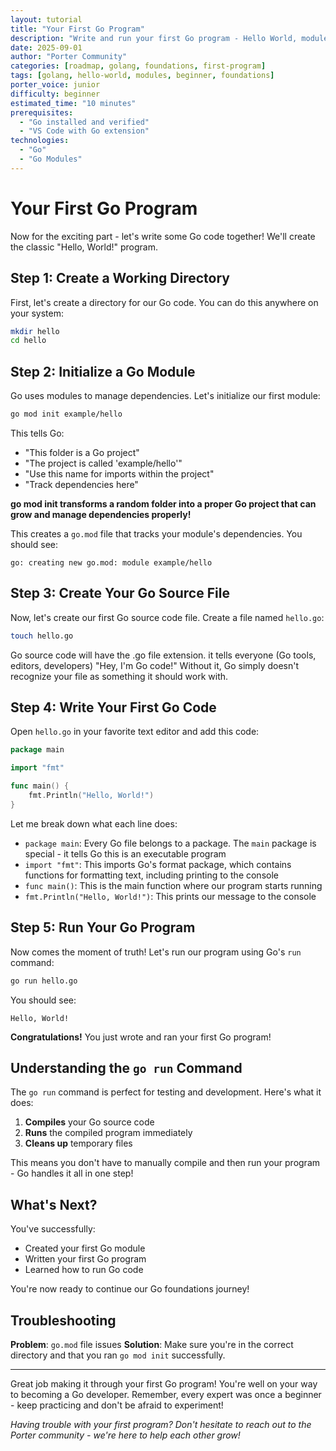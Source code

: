 ```yaml
---
layout: tutorial
title: "Your First Go Program"
description: "Write and run your first Go program - Hello World, modules, and understanding Go program structure."
date: 2025-09-01
author: "Porter Community"
categories: [roadmap, golang, foundations, first-program]
tags: [golang, hello-world, modules, beginner, foundations]
porter_voice: junior
difficulty: beginner
estimated_time: "10 minutes"
prerequisites: 
  - "Go installed and verified"
  - "VS Code with Go extension"
technologies: 
  - "Go"
  - "Go Modules"
---
```


# Your First Go Program

Now for the exciting part - let's write some Go code together! We'll create the classic "Hello, World!" program.

## Step 1: Create a Working Directory

First, let's create a directory for our Go code. You can do this anywhere on your system:

```bash
mkdir hello
cd hello
```

## Step 2: Initialize a Go Module

Go uses modules to manage dependencies. Let's initialize our first module:

```bash
go mod init example/hello
```
This tells Go:
  - "This folder is a Go project"
  - "The project is called 'example/hello'"
  - "Use this name for imports within the project"
  - "Track dependencies here"

**go mod init transforms a random folder into a proper Go project that can grow and manage dependencies properly!**

This creates a `go.mod` file that tracks your module's dependencies. You should see:
```
go: creating new go.mod: module example/hello
```

## Step 3: Create Your Go Source File

Now, let's create our first Go source code file. Create a file named `hello.go`:

```bash
touch hello.go
```

Go source code will have the .go file extension. it tells everyone (Go tools, editors, developers) "Hey, I'm Go code!" Without it, Go simply doesn't recognize your file as something it should work with.

## Step 4: Write Your First Go Code

Open `hello.go` in your favorite text editor and add this code:

```go
package main

import "fmt"

func main() {
    fmt.Println("Hello, World!")
}
```

Let me break down what each line does:

- `package main`: Every Go file belongs to a package. The `main` package is special - it tells Go this is an executable program
- `import "fmt"`: This imports Go's format package, which contains functions for formatting text, including printing to the console
- `func main()`: This is the main function where our program starts running
- `fmt.Println("Hello, World!")`: This prints our message to the console

## Step 5: Run Your Go Program

Now comes the moment of truth! Let's run our program using Go's `run` command:

```bash
go run hello.go
```

You should see:
```
Hello, World!
```

**Congratulations!** You just wrote and ran your first Go program!

## Understanding the `go run` Command

The `go run` command is perfect for testing and development. Here's what it does:

1. **Compiles** your Go source code
2. **Runs** the compiled program immediately
3. **Cleans up** temporary files

This means you don't have to manually compile and then run your program - Go handles it all in one step!

## What's Next?

You've successfully:
- Created your first Go module
- Written your first Go program
- Learned how to run Go code

You're now ready to continue our Go foundations journey!

## Troubleshooting

**Problem**: `go.mod` file issues
**Solution**: Make sure you're in the correct directory and that you ran `go mod init` successfully.

---

Great job making it through your first Go program! You're well on your way to becoming a Go developer. Remember, every expert was once a beginner - keep practicing and don't be afraid to experiment!

*Having trouble with your first program? Don't hesitate to reach out to the Porter community - we're here to help each other grow!*